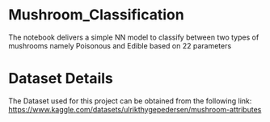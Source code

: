 # Mushroom_Classification
The notebook delivers a simple NN model to classify between two types of mushrooms namely Poisonous and Edible based on 22 parameters
# Dataset Details
The Dataset used for this project can be obtained from the following link: https://www.kaggle.com/datasets/ulrikthygepedersen/mushroom-attributes
